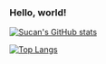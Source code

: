 ### Hello, world!

<!--
**sucangit/sucangit** is a ✨ _special_ ✨ repository because its `README.md` (this file) appears on your GitHub profile.

Here are some ideas to get you started:

- 🔭 I’m currently working on ...
- 🌱 I’m currently learning ...
- 👯 I’m looking to collaborate on ...
- 🤔 I’m looking for help with ...
- 💬 Ask me about ...
- 📫 How to reach me: ...
- 😄 Pronouns: ...
- ⚡ Fun fact: ...
-->

[![Sucan's GitHub stats](https://github-readme-stats.vercel.app/api?username=sucanblog&show_icons=true&title_color=FC4349&text_color=6DBCDB&icon_color=F3B562&bg_color=FFFFFF&include_all_commits=true&count_private=true&)](https://github.com/sucanblog)

[![Top Langs](https://github-readme-stats.vercel.app/api/top-langs/?username=sucanblog&hide=css,html&layout=compact&card_width=450)](https://github.com/sucanblog)
